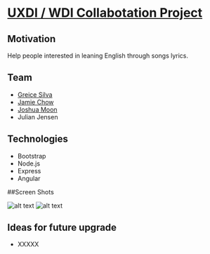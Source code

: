 # [UXDI / WDI Collabotation Project](https://lit-harbor-76452.herokuapp.com/)

## Motivation

Help people interested in leaning English through songs lyrics.

## Team

* [Greice Silva](https://www.linkedin.com/in/greicesilva/)
* [Jamie Chow](https://www.linkedin.com/in/jamie-chow-16502511/)
* [Joshua Moon](https://www.linkedin.com/in/joshjmoon/)
* Julian Jensen

## Technologies

* Bootstrap
* Node.js
* Express
* Angular

##Screen Shots

![alt text](public/images/fileName.jpg "placeholder")
![alt text](public/images/fileName.jpg "placeholder")

## Ideas for future upgrade

* XXXXX
